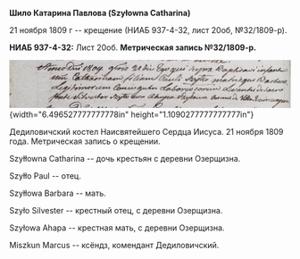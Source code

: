 **Шило Катарина Павлова (Szyłowna Catharina)**

21 ноября 1809 г -- крещение (НИАБ 937-4-32, лист 20об, №32/1809-р).

**НИАБ 937-4-32:** Лист 20об. **Метрическая запись №32/1809-р.**

![](./media/6fc9eb7af6fa063026ca40567468337d40368e65.png){width="6.496527777777778in"
height="1.1090277777777777in"}

Дедиловичский костел Наисвятейшего Сердца Иисуса. 21 ноября 1809 года.
Метрическая запись о крещении.

Szyłłowna Catharina -- дочь крестьян с деревни Озерщизна.

Szyłło Paul -- отец.

Szyłłowa Barbara -- мать.

Szyło Silvester -- крестный отец, с деревни Озерщизна.

Szyłowa Ahapa -- крестная мать, с деревни Озерщизна.

Miszkun Marcus -- ксёндз, комендант Дедиловичский.
